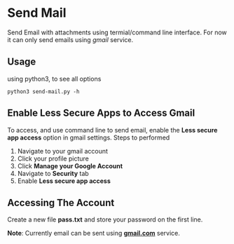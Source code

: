 # Send Mail
Send Email with attachments using termial/command line interface. For now it can only send emails using *gmail* service. 

## Usage
using python3, to see all options
```
python3 send-mail.py -h
```

## Enable Less Secure Apps to Access Gmail
To access, and use command line to send email, enable the **Less secure app access** option in gmail settings. 
Steps to performed
1. Navigate to your gmail account
1. Click your profile picture
1. Click **Manage your Google Account**
1. Navigate to **Security** tab
1. Enable **Less secure app access**

## Accessing The Account
Create a new file **pass.txt** and store your password on the first line.

**Note**: Currently email can be sent using **[gmail.com](gmail.com)** service.